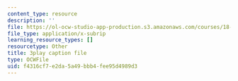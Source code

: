 ```yaml
---
content_type: resource
description: ''
file: https://ol-ocw-studio-app-production.s3.amazonaws.com/courses/18-02-multivariable-calculus-fall-2007/f4316cf7e2da5a49bbb4fee95d4989d3_bHdzkFrgRcA.vtt
file_type: application/x-subrip
learning_resource_types: []
resourcetype: Other
title: 3play caption file
type: OCWFile
uid: f4316cf7-e2da-5a49-bbb4-fee95d4989d3
---
```

